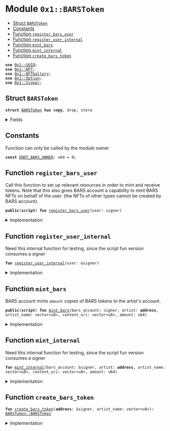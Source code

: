 
<a name="0x1_BARSToken"></a>

# Module `0x1::BARSToken`



-  [Struct `BARSToken`](#0x1_BARSToken_BARSToken)
-  [Constants](#@Constants_0)
-  [Function `register_bars_user`](#0x1_BARSToken_register_bars_user)
-  [Function `register_user_internal`](#0x1_BARSToken_register_user_internal)
-  [Function `mint_bars`](#0x1_BARSToken_mint_bars)
-  [Function `mint_internal`](#0x1_BARSToken_mint_internal)
-  [Function `create_bars_token`](#0x1_BARSToken_create_bars_token)


<pre><code><b>use</b> <a href="../../../../../../../experimental/releases/artifacts/current/build/MoveStdlib/docs/GUID.md#0x1_GUID">0x1::GUID</a>;
<b>use</b> <a href="NFT.md#0x1_NFT">0x1::NFT</a>;
<b>use</b> <a href="NFTGallery.md#0x1_NFTGallery">0x1::NFTGallery</a>;
<b>use</b> <a href="../../../../../../../experimental/releases/artifacts/current/build/MoveStdlib/docs/Option.md#0x1_Option">0x1::Option</a>;
<b>use</b> <a href="../../../../../../../experimental/releases/artifacts/current/build/MoveStdlib/docs/Signer.md#0x1_Signer">0x1::Signer</a>;
</code></pre>



<a name="0x1_BARSToken_BARSToken"></a>

## Struct `BARSToken`



<pre><code><b>struct</b> <a href="BARS.md#0x1_BARSToken">BARSToken</a> <b>has</b> <b>copy</b>, drop, store
</code></pre>



<details>
<summary>Fields</summary>


<dl>
<dt>
<code>artist_name: vector&lt;u8&gt;</code>
</dt>
<dd>

</dd>
</dl>


</details>

<a name="@Constants_0"></a>

## Constants


<a name="0x1_BARSToken_ENOT_BARS_OWNER"></a>

Function can only be called by the module owner


<pre><code><b>const</b> <a href="BARS.md#0x1_BARSToken_ENOT_BARS_OWNER">ENOT_BARS_OWNER</a>: u64 = 0;
</code></pre>



<a name="0x1_BARSToken_register_bars_user"></a>

## Function `register_bars_user`

Call this function to set up relevant resources in order to
mint and receive tokens.
Note that this also gives BARS account a capability to mint BARS NFTs on behalf of the user.
(the NFTs of other types cannot be created by BARS account).


<pre><code><b>public</b>(<b>script</b>) <b>fun</b> <a href="BARS.md#0x1_BARSToken_register_bars_user">register_bars_user</a>(user: signer)
</code></pre>



<details>
<summary>Implementation</summary>


<pre><code><b>public</b>(<b>script</b>) <b>fun</b> <a href="BARS.md#0x1_BARSToken_register_bars_user">register_bars_user</a>(user: signer) {
    <a href="BARS.md#0x1_BARSToken_register_user_internal">register_user_internal</a>(&user);
}
</code></pre>



</details>

<a name="0x1_BARSToken_register_user_internal"></a>

## Function `register_user_internal`

Need this internal function for testing, since the script fun version
consumes a signer


<pre><code><b>fun</b> <a href="BARS.md#0x1_BARSToken_register_user_internal">register_user_internal</a>(user: &signer)
</code></pre>



<details>
<summary>Implementation</summary>


<pre><code><b>fun</b> <a href="BARS.md#0x1_BARSToken_register_user_internal">register_user_internal</a>(user: &signer) {
    // publish TokenBalance&lt;<a href="BARS.md#0x1_BARSToken">BARSToken</a>&gt; resource
    <a href="NFTGallery.md#0x1_NFTGallery_publish_gallery">NFTGallery::publish_gallery</a>&lt;<a href="BARS.md#0x1_BARSToken">BARSToken</a>&gt;(user);

    // publish TokenDataCollection&lt;<a href="BARS.md#0x1_BARSToken">BARSToken</a>&gt; resource
    <a href="NFT.md#0x1_NFT_publish_token_data_collection">NFT::publish_token_data_collection</a>&lt;<a href="BARS.md#0x1_BARSToken">BARSToken</a>&gt;(user);

    // The user gives BARS account capability <b>to</b> generate BARS NFTs on their behalf.
    <a href="NFT.md#0x1_NFT_allow_creation_delegation">NFT::allow_creation_delegation</a>&lt;<a href="BARS.md#0x1_BARSToken">BARSToken</a>&gt;(user);
}
</code></pre>



</details>

<a name="0x1_BARSToken_mint_bars"></a>

## Function `mint_bars`

BARS account mints <code>amount</code> copies of BARS tokens to the artist's account.


<pre><code><b>public</b>(<b>script</b>) <b>fun</b> <a href="BARS.md#0x1_BARSToken_mint_bars">mint_bars</a>(bars_account: signer, artist: <b>address</b>, artist_name: vector&lt;u8&gt;, content_uri: vector&lt;u8&gt;, amount: u64)
</code></pre>



<details>
<summary>Implementation</summary>


<pre><code><b>public</b>(<b>script</b>) <b>fun</b> <a href="BARS.md#0x1_BARSToken_mint_bars">mint_bars</a>(
    bars_account: signer,
    artist: <b>address</b>,
    artist_name: vector&lt;u8&gt;,
    content_uri: vector&lt;u8&gt;,
    amount: u64
) {
    <a href="BARS.md#0x1_BARSToken_mint_internal">mint_internal</a>(&bars_account, artist, artist_name, content_uri, amount);
}
</code></pre>



</details>

<a name="0x1_BARSToken_mint_internal"></a>

## Function `mint_internal`

Need this internal function for testing, since the script fun version
consumes a signer


<pre><code><b>fun</b> <a href="BARS.md#0x1_BARSToken_mint_internal">mint_internal</a>(bars_account: &signer, artist: <b>address</b>, artist_name: vector&lt;u8&gt;, content_uri: vector&lt;u8&gt;, amount: u64)
</code></pre>



<details>
<summary>Implementation</summary>


<pre><code><b>fun</b> <a href="BARS.md#0x1_BARSToken_mint_internal">mint_internal</a>(
    bars_account: &signer,
    artist: <b>address</b>,
    artist_name: vector&lt;u8&gt;,
    content_uri: vector&lt;u8&gt;,
    amount: u64
) {
    <b>let</b> token = <a href="NFT.md#0x1_NFT_create_for">NFT::create_for</a>&lt;<a href="BARS.md#0x1_BARSToken">BARSToken</a>&gt;(
        artist,
        <a href="BARS.md#0x1_BARSToken_create_bars_token">create_bars_token</a>(bars_account, artist_name),
        content_uri,
        amount,
        <a href="../../../../../../../experimental/releases/artifacts/current/build/MoveStdlib/docs/Option.md#0x1_Option_none">Option::none</a>(),
    );
    <a href="NFTGallery.md#0x1_NFTGallery_add_to_gallery">NFTGallery::add_to_gallery</a>(artist, token);
}
</code></pre>



</details>

<a name="0x1_BARSToken_create_bars_token"></a>

## Function `create_bars_token`



<pre><code><b>fun</b> <a href="BARS.md#0x1_BARSToken_create_bars_token">create_bars_token</a>(<b>address</b>: &signer, artist_name: vector&lt;u8&gt;): <a href="BARS.md#0x1_BARSToken_BARSToken">BARSToken::BARSToken</a>
</code></pre>



<details>
<summary>Implementation</summary>


<pre><code><b>fun</b> <a href="BARS.md#0x1_BARSToken_create_bars_token">create_bars_token</a>(<b>address</b>: &signer, artist_name: vector&lt;u8&gt;): <a href="BARS.md#0x1_BARSToken">BARSToken</a> {
    <b>assert</b>!(Std::Signer::address_of(<b>address</b>) == @BARS, <a href="BARS.md#0x1_BARSToken_ENOT_BARS_OWNER">ENOT_BARS_OWNER</a>);
    <a href="BARS.md#0x1_BARSToken">BARSToken</a> { artist_name }
}
</code></pre>



</details>
